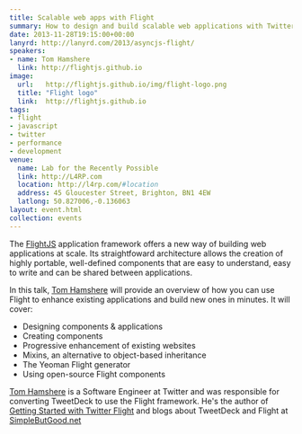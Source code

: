 ```yaml
---
title: Scalable web apps with Flight
summary: How to design and build scalable web applications with Twitter's Flight framework
date: 2013-11-28T19:15:00+00:00
lanyrd: http://lanyrd.com/2013/asyncjs-flight/
speakers:
- name: Tom Hamshere
  link: http://flightjs.github.io
image:
  url:   http://flightjs.github.io/img/flight-logo.png
  title: "Flight logo"
  link:  http://flightjs.github.io
tags:
- flight
- javascript
- twitter
- performance
- development
venue:
  name: Lab for the Recently Possible
  link: http://L4RP.com
  location: http://l4rp.com/#location
  address: 45 Gloucester Street, Brighton, BN1 4EW
  latlong: 50.827006,-0.136063
layout: event.html
collection: events
---
```


The [FlightJS][flight] application framework offers a new way of building web applications at scale. Its straightfoward architecture allows the creation of highly portable, well-defined components that are easy to understand, easy to write and can be shared between applications.

In this talk, [Tom Hamshere][tbrd] will provide an overview of how you can use Flight to enhance existing applications and build new ones in minutes. It will cover:

* Designing components & applications
* Creating components
* Progressive enhancement of existing websites
* Mixins, an alternative to object-based inheritance
* The Yeoman Flight generator
* Using open-source Flight components

[Tom Hamshere][tbrd] is a Software Engineer at Twitter and was responsible for converting TweetDeck to use the Flight framework. He's the author of [Getting Started with Twitter Flight][gswtf] and blogs about TweetDeck and Flight at [SimpleButGood.net][simplebutgood]

[flight]: http://flightjs.github.io
[tbrd]: http://twitter.com/tbrd
[gswtf]: http://www.amazon.co.uk/Getting-Started-Twitter-Flight-ebook/dp/B00FYS7OWA
[simplebutgood]: http://simplebutgood.net
